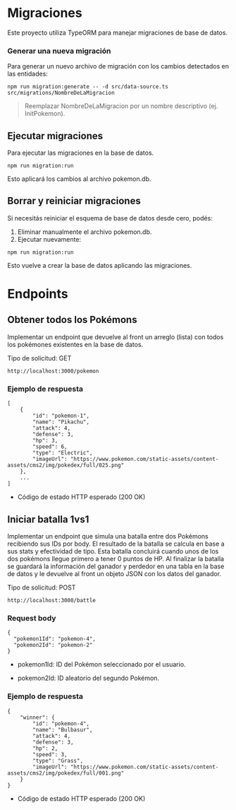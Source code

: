 # Migraciones

Este proyecto utiliza TypeORM para manejar migraciones de base de datos.

### Generar una nueva migración

Para generar un nuevo archivo de migración con los cambios detectados en las entidades:

```
npm run migration:generate -- -d src/data-source.ts src/migrations/NombreDeLaMigracion
```

> Reemplazar NombreDeLaMigracion por un nombre descriptivo (ej. InitPokemon).

## Ejecutar migraciones

Para ejecutar las migraciones en la base de datos.

```
npm run migration:run
```

Esto aplicará los cambios al archivo pokemon.db.

## Borrar y reiniciar migraciones

Si necesitás reiniciar el esquema de base de datos desde cero, podés:

1. Eliminar manualmente el archivo pokemon.db.
2. Ejecutar nuevamente:

```
npm run migration:run
```

Esto vuelve a crear la base de datos aplicando las migraciones.

# Endpoints

## Obtener todos los Pokémons

Implementar un endpoint que devuelve al front un arreglo (lista) con todos los pokémones existentes en la base de datos.


Tipo de solicitud: GET 
```
http://localhost:3000/pokemon
```
### Ejemplo de respuesta
```
[
    {
        "id": "pokemon-1",
        "name": "Pikachu",
        "attack": 4,
        "defense": 3,
        "hp": 3,
        "speed": 6,
        "type": "Electric",
        "imageUrl": "https://www.pokemon.com/static-assets/content-assets/cms2/img/pokedex/full/025.png"
    },
    ...
]
```

- Código de estado HTTP esperado (200 OK)

## Iniciar batalla 1vs1
Implementar un endpoint que simula una batalla entre dos Pokémons recibiendo sus IDs por body. El resultado de la batalla se calcula en base a sus stats y efectividad de tipo. Esta batalla concluirá cuando unos de los dos pokémons llegue primero a tener 0 puntos de HP. Al finalizar la batalla se guardará la información del ganador y perdedor en una tabla en la base de datos y le devuelve al front un objeto JSON con los datos del ganador.

Tipo de solicitud: POST
```
http://localhost:3000/battle
```

### Request body

```
{
  "pokemon1Id": "pokemon-4",
  "pokemon2Id": "pokemon-2"
}
```
+ pokemon1Id: ID del Pokémon seleccionado por el usuario.

+ pokemon2Id: ID aleatorio del segundo Pokémon.

### Ejemplo de respuesta
```
{
    "winner": {
        "id": "pokemon-4",
        "name": "Bulbasur",
        "attack": 4,
        "defense": 3,
        "hp": 2,
        "speed": 3,
        "type": "Grass",
        "imageUrl": "https://www.pokemon.com/static-assets/content-assets/cms2/img/pokedex/full/001.png"
    }
}
```

- Código de estado HTTP esperado (200 OK)